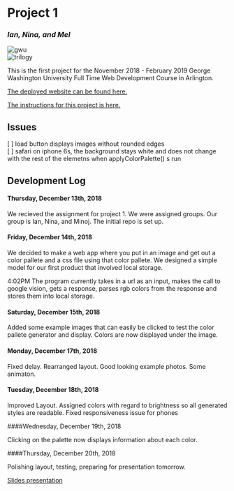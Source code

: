 # Project 1  

### *Ian, Nina, and Mel*  
![gwu](https://d3njjcbhbojbot.cloudfront.net/api/utilities/v1/imageproxy/https://coursera-university-assets.s3.amazonaws.com/b9/f9e0201e9511e6b63f73cb53440c56/GWSON_MOOC_profile.png?auto=format%2Ccompress&dpr=1&w=180&h=180)  
![trilogy](https://image4.owler.com/logo/trilogy-education-services_owler_20170113_160521_large.jpg)  

This is the first project for the November 2018 - February 2019 George Washington University Full Time Web Development Course in Arlington. 

[The deployed website can be found here.](https://ianwalston.github.io/paletopia/)

[The instructions for this project is here.](project_instructions.pdf)


## Issues

[ ] load button displays images without rounded edges  
[ ] safari on iphone 6s, the background stays white and does not change with the rest of the elemetns when applyColorPalette() s run  

## Development Log

#### Thursday, December 13th, 2018

We recieved the assignment for project 1. We were assigned groups. Our group is Ian, Nina, and Minoj. The initial repo is set up.


#### Friday, December 14th, 2018

We decided to make a web app where you put in an image and get out a color pallete and a css file using that color pallete. We designed a simple model for our first product that involved local storage. 

4:02PM The program currently takes in a url as an input, makes the call to google vision, gets a response, parses rgb colors from the response and stores them into local storage. 

#### Saturday, December 15th, 2018

Added some example images that can easily be clicked to test the color pallete generator and display. Colors are now displayed under the image. 

#### Monday, December 17th, 2018

Fixed delay. Rearranged layout. Good looking example photos. Some animaton.

#### Tuesday, December 18th, 2018

Improved Layout. Assigned colors with regard to brightness so all generated styles are readable. Fixed responsiveness issue for phones

####Wednesday, December 19th, 2018

Clicking on the palette now displays information about each color. 

####Thursday, December 20th, 2018

Polishing layout, testing, preparing for presentation tomorrow. 



[Slides presentation](https://docs.google.com/presentation/d/1NzOWxt7JTk69BPBsMLMVIvJHuthzYDk18p8gLstWy8U/edit#slide=id.p)